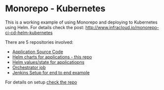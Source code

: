 # Monorepo - Kubernetes


This is a working example of using Monorepo and deploying to Kubernetes using Helm. For details check the post:  http://www.infracloud.io/monorepo-ci-cd-helm-kubernetes

There are 5 repositories involved:

- [Application Source Code](https://github.com/infracloudio/app-mono)
- [Helm charts for applications - this repo](https://github.com/infracloudio/app-mono-helmcharts)
- [Helm values/state for applicatiopns](https://github.com/infracloudio/app-mono-helmstate)
- [Orchestrator job](https://github.com/infracloudio/app-mono-orchestrator)
- [Jenkins Setup for end to end example](https://github.com/infracloudio/app-mono-jenkins-setup)

For details on setup [check the repo](https://github.com/infracloudio/app-mono-jenkins-setup)
